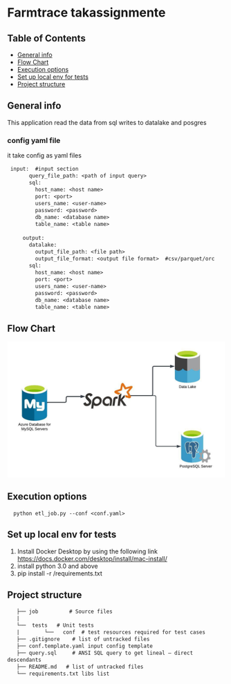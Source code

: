 # Farmtrace takassignmente
  
## Table of Contents
* [General info](#general-info)
* [Flow Chart](flow-chart)
* [Execution options](#execution-options)
* [Set up local env for tests](#set-up-local-env-for-tests)
* [Project structure](#project-structure)


## General info
   This application read the data from sql writes to datalake and posgres
### config yaml file 
    
   it take config as yaml files
        
     input:  #input section
           query_file_path: <path of input query>
           sql:
             host_name: <host name>
             port: <port>
             users_name: <user-name>
             password: <password>
             db_name: <database name>
             table_name: <table name>
         
         output:
           datalake:
             output_file_path: <file path>
             output_file_format: <output file format>  #csv/parquet/orc
           sql:
             host_name: <host name>
             port: <port>
             users_name: <user-name>
             password: <password>
             db_name: <database name>
             table_name: <table name>

## Flow Chart
   ![Alt text](/images/flow.jpeg "Flow Chart")
   
## Execution options
      python etl_job.py --conf <conf.yaml>
 
## Set up local env for tests  

   1. Install Docker Desktop by using the following link
      https://docs.docker.com/desktop/install/mac-install/
   2. install python 3.0 and above
   3. pip install -r <path>/requirements.txt

## Project structure 

       ├── job          # Source files
       |   
       └──  tests   # Unit tests
       |        └──   conf  # test resources required for test cases
       ├── .gitignore    # list of untracked files
       ├── conf.template.yaml input config template 
       ├── query.sql     # ANSI SQL query to get lineal – direct descendants
       ├── README.md   # list of untracked files
       └── requirements.txt libs list
